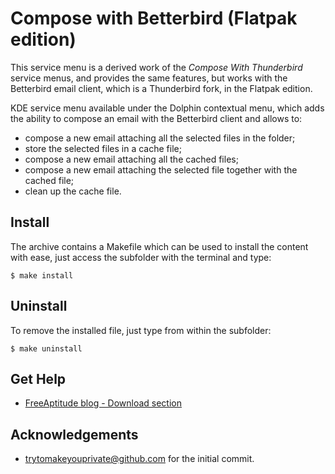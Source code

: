 # Compose with Betterbird (Flatpak edition)

This service menu is a derived work of the *Compose With Thunderbird* service menus,
and provides the same features, but works with the Betterbird email client, which is
a Thunderbird fork, in the Flatpak edition.

KDE service menu available under the Dolphin contextual menu, which adds the ability
to compose an email with the Betterbird client and allows to:
- compose a new email attaching all the selected files in the folder;
- store the selected files in a cache file;
- compose a new email attaching all the cached files;
- compose a new email attaching the selected file together with the cached file;
- clean up the cache file.

## Install

The archive contains a Makefile which can be used to install the content with ease,
just access the subfolder with the terminal and type:
```
$ make install
```

## Uninstall

To remove the installed file, just type from within the subfolder:
```
$ make uninstall
```

## Get Help

- [FreeAptitude blog - Download section](https://freeaptitude.altervista.org/downloads/compose-with-betterbird.html)

## Acknowledgements

- trytomakeyouprivate@github.com for the initial commit.

